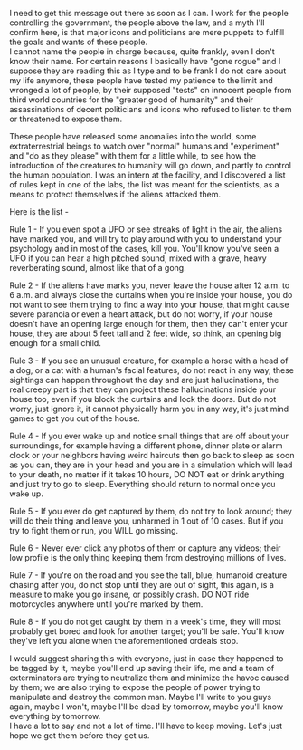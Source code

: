  I need to get this message out there as soon as I can. I work for the people controlling the government, the people above the law, and a myth I'll confirm here, is that major icons and politicians are mere puppets to fulfill the goals and wants of these people.   
I cannot name the people in charge because, quite frankly, even I don't know their name. For certain reasons I basically have "gone rogue" and I suppose they are reading this as I type and to be frank I do not care about my life anymore, these people have tested my patience to the limit and wronged a lot of people, by their supposed "tests" on innocent people from third world countries for the "greater good of humanity" and their assassinations of decent politicians and icons who refused to listen to them or threatened to expose them.   


These people have released some anomalies into the world, some extraterrestrial beings to watch over "normal" humans and "experiment" and "do as they please" with them for a little while, to see how the introduction of the creatures to humanity will go down, and partly to control the human population. I was an intern at the facility, and I discovered a list of rules kept in one of the labs, the list was meant for the scientists, as a means to protect themselves if the aliens attacked them.   


Here is the list -   


Rule 1 - If you even spot a UFO or see streaks of light in the air, the aliens have marked you, and will try to play around with you to understand your psychology and in most of the cases, kill you. You'll know you've seen a UFO if you can hear a high pitched sound, mixed with a grave, heavy reverberating sound, almost like that of a gong.   


Rule 2 - If the aliens have marks you, never leave the house after 12 a.m. to 6 a.m. and always close the curtains when you're inside your house, you do not want to see them trying to find a way into your house, that might cause severe paranoia or even a heart attack, but do not worry, if your house doesn't have an opening large enough for them, then they can't enter your house, they are about 5 feet tall and 2 feet wide, so think, an opening big enough for a small child.   


Rule 3 - If you see an unusual creature, for example a horse with a head of a dog, or a cat with a human's facial features, do not react in any way, these sightings can happen throughout the day and are just hallucinations, the real creepy part is that they can project these hallucinations inside your house too, even if you block the curtains and lock the doors. But do not worry, just ignore it, it cannot physically harm you in any way, it's just mind games to get you out of the house.   


Rule 4 - If you ever wake up and notice small things that are off about your surroundings, for example having a different phone, dinner plate or alarm clock or your neighbors having weird haircuts then go back to sleep as soon as you can, they are in your head and you are in a simulation which will lead to your death, no matter if it takes 10 hours, DO NOT eat or drink anything and just try to go to sleep. Everything should return to normal once you wake up.   


Rule 5 - If you ever do get captured by them, do not try to look around; they will do their thing and leave you, unharmed in 1 out of 10 cases. But if you try to fight them or run, you WILL go missing.   


Rule 6 - Never ever click any photos of them or capture any videos; their low profile is the only thing keeping them from destroying millions of lives.  


Rule 7 - If you're on the road and you see the tall, blue, humanoid creature chasing after you, do not stop until they are out of sight, this again, is a measure to make you go insane, or possibly crash. DO NOT ride motorcycles anywhere until you're marked by them.   


Rule 8 - If you do not get caught by them in a week's time, they will most probably get bored and look for another target; you'll be safe. You'll know they've left you alone when the aforementioned ordeals stop.   


I would suggest sharing this with everyone, just in case they happened to be tagged by it, maybe you'll end up saving their life, me and a team of exterminators are trying to neutralize them and minimize the havoc caused by them; we are also trying to expose the people of power trying to manipulate and destroy the common man. Maybe I'll write to you guys again, maybe I won't, maybe I'll be dead by tomorrow, maybe you'll know everything by tomorrow.  
I have a lot to say and not a lot of time. I'll have to keep moving. Let's just hope we get them before they get us. 